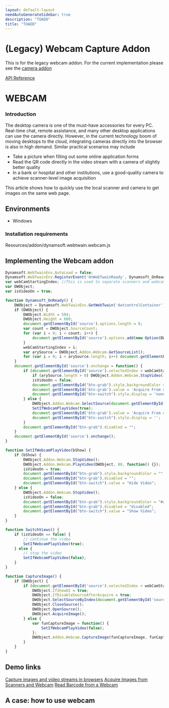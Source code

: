 ```yaml
---
layout: default-layout
needAutoGenerateSidebar: true
description: "TOADD"
title: "TOADD"
---
```


# (Legacy) Webcam Capture Addon

This is for the legacy webcam addon. For the current implementation please see the [camera addon](camera.md)

[API Reference](https://www.dynamsoft.com/docs/dwt/API/Addon.Webcam.html)

# WEBCAM

### Introduction
The desktop camera is one of the must-have accessories for every PC. Real-time chat, remote assistance, and many other desktop applications can use the camera directly. However, in the current technology boom of moving desktops to the cloud, integrating cameras directly into the browser is also in high demand. Similar practical scenarios may include

* Take a picture when filling out some online application forms
* Read the QR code directly in the video stream with a camera of slightly better quality
* In a bank or hospital and other institutions, use a good-quality camera to achieve scanner-level image acquisition

This article shows how to quickly use the local scanner and camera to get images on the same web page.

## Environments
* Windows

### Installation requirements
Resources/addon/dynamsoft.webtwain.webcam.js

## Implementing the Webcam addon

```javascript
Dynamsoft.WebTwainEnv.AutoLoad = false;
Dynamsoft.WebTwainEnv.RegisterEvent('OnWebTwainReady', Dynamsoft_OnReady); // Register OnWebTwainReady event. This event fires as soon as Dynamic Web TWAIN is initialized and ready to be used
var webCamStartingIndex; //This is used to separate scanners and webcams
var DWObject;
var isVideoOn = true;

function Dynamsoft_OnReady() {
    DWObject = Dynamsoft.WebTwainEnv.GetWebTwain('dwtcontrolContainer'); // Get the Dynamic Web TWAIN object that is embeded in the div with id 'dwtcontrolContainer'
    if (DWObject) {
        DWObject.Width = 504;
        DWObject.Height = 600;
        document.getElementById('source').options.length = 0;
        var count = DWObject.SourceCount;
        for (var i = 0; i < count; i++) {
            document.getElementById('source').options.add(new Option(DWObject.GetSourceNameItems(i), i));
        }
        webCamStartingIndex = i;
        var arySource = DWObject.Addon.Webcam.GetSourceList();
        for (var i = 0; i < arySource.length; i++) document.getElementById("source").options.add(new Option(arySource[i], arySource[i]), i + webCamStartingIndex); // Get Webcam Source names and put them in a drop-down box
    }
    document.getElementById('source').onchange = function() {
        if (document.getElementById('source').selectedIndex < webCamStartingIndex) {
            if (arySource.length > 0) DWObject.Addon.Webcam.StopVideo();
            isVideoOn = false;
            document.getElementById("btn-grab").style.backgroundColor = "";
            document.getElementById('btn-grab').value = 'Acquire From a Scanner';
            document.getElementById("btn-switch").style.display = 'none';
        } else {
            DWObject.Addon.Webcam.SelectSource(document.getElementById("source").options[document.getElementById("source").selectedIndex].value);
            SetIfWebcamPlayVideo(true);
            document.getElementById('btn-grab').value = 'Acquire From a Webcam';
            document.getElementById("btn-switch").style.display = '';
        }
        document.getElementById("btn-grab").disabled = "";
    }
    document.getElementById('source').onchange();
}

function SetIfWebcamPlayVideo(bShow) {
    if (bShow) {
        DWObject.Addon.Webcam.StopVideo();
        DWObject.Addon.Webcam.PlayVideo(DWObject, 80, function() {});
        isVideoOn = true;
        document.getElementById("btn-grab").style.backgroundColor = "";
        document.getElementById("btn-grab").disabled = "";
        document.getElementById("btn-switch").value = "Hide Video";
    } else {
        DWObject.Addon.Webcam.StopVideo();
        isVideoOn = false;
        document.getElementById("btn-grab").style.backgroundColor = "#aaa";
        document.getElementById("btn-grab").disabled = "disabled";
        document.getElementById("btn-switch").value = "Show Video";
    }
}

function SwitchViews() {
    if (isVideoOn == false) {
        // continue the video
        SetIfWebcamPlayVideo(true);
    } else {
        // stop the video
        SetIfWebcamPlayVideo(false);
    }
}

function CaptureImage() {
    if (DWObject) {
        if (document.getElementById('source').selectedIndex < webCamStartingIndex) {
            DWObject.IfShowUI = true;
            DWObject.IfDisableSourceAfterAcquire = true;
            DWObject.SelectSourceByIndex(document.getElementById('source').selectedIndex);
            DWObject.CloseSource();
            DWObject.OpenSource();
            DWObject.AcquireImage();
        } else {
            var funCaptureImage = function() {
                SetIfWebcamPlayVideo(false);
            };
            DWObject.Addon.Webcam.CaptureImage(funCaptureImage, funCaptureImage);
        }
    }
}
```

## Demo links
[Capture images and video streams in browsers](https://demo.dynamsoft.com/DWT/Webcam/online_demo_scan_Webcam.aspx)
[Acquire Images from Scanners and Webcam](https://www.dynamsoft.com/Downloads/WebTWAIN-Sample-Download.aspx?SampleID=87)
[Read Barcode from a Webcam](https://www.dynamsoft.com/Downloads/WebTWAIN-Sample-Download.aspx?SampleID=223)

## A case: how to use webcam
